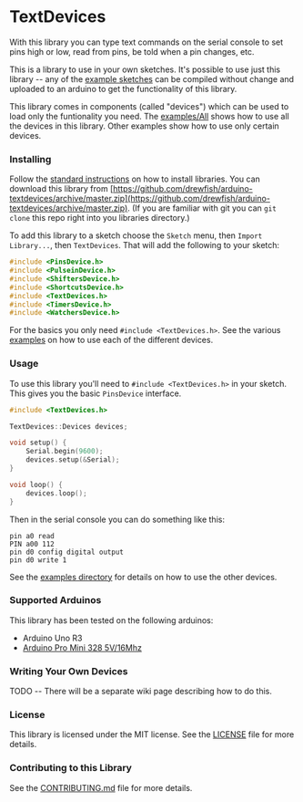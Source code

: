 TextDevices
===========

With this library you can type text commands on the serial console to set pins high or low, read from pins, be told when a pin changes, etc.

This is a library to use in your own sketches.
It's possible to use just this library -- any of the [example sketches](https://github.com/drewfish/arduino-textdevices/tree/master/examples/) can be compiled without change and uploaded to an arduino to get the functionality of this library.

This library comes in components (called "devices") which can be used to load only the funtionality you need.
The [examples/All](https://github.com/drewfish/arduino-textdevices/tree/master/examples/All/) shows how to use all the devices in this library.
Other examples show how to use only certain devices.


### Installing
Follow the [standard instructions](http://arduino.cc/en/Guide/Libraries) on how to install libraries.
You can download this library from [https://github.com/drewfish/arduino-textdevices/archive/master.zip](https://github.com/drewfish/arduino-textdevices/archive/master.zip).
(If you are familiar with git you can `git clone` this repo right into you libraries directory.)

To add this library to a sketch choose the `Sketch` menu, then `Import Library...`, then `TextDevices`. That will add the following to your sketch:

```cpp
#include <PinsDevice.h>
#include <PulseinDevice.h>
#include <ShiftersDevice.h>
#include <ShortcutsDevice.h>
#include <TextDevices.h>
#include <TimersDevice.h>
#include <WatchersDevice.h>
```

For the basics you only need `#include <TextDevices.h>`.
See the various [examples](https://github.com/drewfish/arduino-textdevices/tree/master/examples) on how to use each of the different devices.


### Usage
To use this library you'll need to `#include <TextDevices.h>` in your sketch.
This gives you the basic `PinsDevice` interface.

```cpp
#include <TextDevices.h>

TextDevices::Devices devices;

void setup() {
    Serial.begin(9600);
    devices.setup(&Serial);
}

void loop() {
    devices.loop();
}
```

Then in the serial console you can do something like this:

```
pin a0 read
PIN a00 112
pin d0 config digital output
pin d0 write 1
```

See the [examples directory](https://github.com/drewfish/arduino-textdevices/tree/master/examples) for details on how to use the other devices.


### Supported Arduinos
This library has been tested on the following arduinos:

* Arduino Uno R3
* [Arduino Pro Mini 328 5V/16Mhz](https://www.sparkfun.com/products/11113)


### Writing Your Own Devices
TODO -- There will be a separate wiki page describing how to do this.


### License

This library is licensed under the MIT license.
See the [LICENSE](https://github.com/drewfish/arduino-textdevices/tree/master/LICENSE) file for more details.


### Contributing to this Library
See the [CONTRIBUTING.md](https://github.com/drewfish/arduino-textdevices/tree/master/CONTRIBUTING.md) file for more details.


